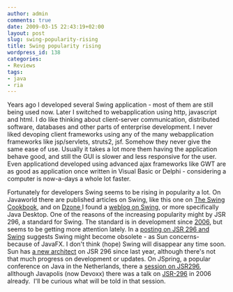 ```yaml
---
author: admin
comments: true
date: 2009-03-15 22:43:19+02:00
layout: post
slug: swing-popularity-rising
title: Swing popularity rising
wordpress_id: 138
categories:
- Reviews
tags:
- java
- ria
---
```


Years ago I developed several Swing application - most of them are still being used now. Later I switched to webapplication using http, javascript and html. I do like thinking about client-server communication, distributed software, databases and other parts of enterprise development. I never liked devoping client frameworks using any of the many webapplication frameworks like jsp/servlets, struts2, jsf. Somehow they never give the same ease of use. Usually it takes a lot more them having the application behave good, and still the GUI is slower and less responsive for the user. Even applicationd developed using advanced ajax frameworks like GWT are as good as application once written in Visual Basic or Delphi - considering a computer is now-a-days a whole lot faster.

Fortunately for developers Swing seems to be rising in popularity a lot. On Javaworld there are published articles on Swing, like this one on [The Swing Cookbook](http://www.javaworld.com/community/node/2589), and on [Dzone ](http://www.dzone.com/links/java_desktop_links_of_the_week_march_16th.html)I found a [weblog on Swing](http://jonathangiles.net/blog/?p=293), or more specifically Java Desktop.
One of the reasons of the increasing popularity might by JSR 296, a standard for Swing. The standard is in development since [2006](http://www.artima.com/lejava/articles/swingframework.html), but seems to be getting more attention lately. In a [posting on JSR 296 and Swing](http://chaoticjava.com/posts/the-quiet-revolution-part-i-jsr-296/) suggests Swing might become obsolete - as Sun concerns-  because of JavaFX. I don't think (hope) Swing will disappear any time soon. Sun has [a new architect](http://weblogs.java.net/blog/alexfromsun/archive/2008/08/swing_applicati.html) on JSR 296 since last year, although there's not that much progress on development or updates. On JSpring, a popular conference on Java in the Netherlands, there a [session on JSR296](http://www.nljug.org/pages/events/content/jspring_2009/sessions/00012/), allthough Javapolis (now Devoxx) there was a talk on [JSR-296](http://www.parleys.com/display/PARLEYS/Home#slide=1;talk=8008;title=JSR-296%20Swing%20Application%20Framework) in 2006 already.  I'll be curious what will be told in that session.
